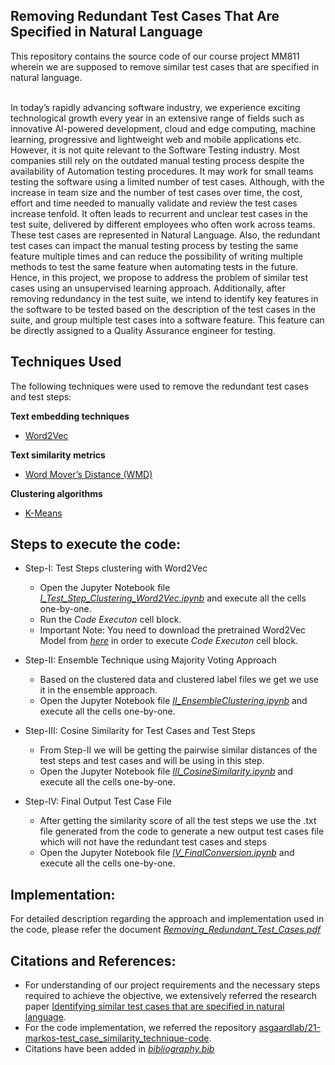 ## Removing Redundant Test Cases That Are Specified in Natural Language

This repository contains the source code of our course project MM811 wherein we are supposed to remove similar test cases that are specified in natural language.


</br>
In today’s rapidly advancing software industry,  we experience exciting technological growth every year in an extensive range of fields such as innovative AI-powered development, cloud and edge computing, machine learning, progressive and lightweight web and mobile applications etc. However, it is not quite relevant to the Software Testing industry. Most companies still rely on the outdated manual testing process despite the availability of Automation testing procedures. It may work for small teams testing the software using a limited number of test cases. Although, with the increase in team size and the number of test cases over time, the cost, effort and time needed to manually validate and review the test cases increase tenfold. It often leads to recurrent and unclear test cases in the test suite, delivered by different employees who often work across teams. These test cases are represented in Natural Language. Also, the redundant test cases can impact the manual testing process by testing the same feature multiple times and can reduce the possibility of writing multiple methods to test the same feature when automating tests in the future. Hence, in this project, we propose to address the problem of similar test cases using an unsupervised learning approach. Additionally, after removing redundancy in the test suite, we intend to identify key features in the software to be tested based on the description of the test cases in the suite, and group multiple test cases into a software feature. This feature can be directly assigned to a Quality Assurance engineer for testing. 

## Techniques Used

The following techniques were used to remove the redundant test cases and test steps:

**Text embedding techniques**

* [Word2Vec](https://arxiv.org/pdf/1310.4546.pdf)


**Text similarity metrics**

* [Word  Mover’s  Distance  (WMD) ](http://proceedings.mlr.press/v37/kusnerb15.pdf)


**Clustering algorithms**

* [K-Means](https://en.wikipedia.org/wiki/K-means_clustering)



## Steps to execute the code:
- Step-I: Test Steps clustering with Word2Vec
  - Open the Jupyter Notebook file *[I_Test_Step_Clustering_Word2Vec.ipynb](I_Test_Step_Clustering_Word2Vec.ipynb)* and execute all the cells one-by-one.
  - Run the *Code Executon* cell block.
  - Important Note: You need to download the pretrained Word2Vec Model from *[here](https://zenodo.org/record/1199620)* in order to execute *Code Executon* cell block.


- Step-II: Ensemble Technique using Majority Voting Approach
  - Based on the clustered data and clustered label files we get we use it in the ensemble approach.
  - Open the Jupyter Notebook file *[II_EnsembleClustering.ipynb](II_EnsembleClustering.ipynb)* and execute all the cells one-by-one.
  
- Step-III: Cosine Similarity for Test Cases and Test Steps
  - From Step-II we will be getting the pairwise similar distances of the test steps and test cases and will be using in this step.
  - Open the Jupyter Notebook file *[III_CosineSimilarity.ipynb](III_CosineSimilarity.ipynb)* and execute all the cells one-by-one.
  
- Step-IV: Final Output Test Case File
  - After getting the similarity score of all the test steps we use the .txt file generated from the code to generate a new output test cases file which will not have the redundant test cases and steps
  - Open the Jupyter Notebook file *[IV_FinalConversion.ipynb](IV_FinalConversion.ipynb)* and execute all the cells one-by-one.


## Implementation:
For detailed description regarding the approach and implementation used in the code, please refer the document *[Removing_Redundant_Test_Cases.pdf](Removing_Redundant_Test_Cases.pdf)*


## Citations and References:
- For understanding of our project requirements and the necessary steps required to achieve the objective, we extensively referred the research paper [Identifying similar test cases that are specified in natural language](https://ieeexplore.ieee.org/stamp/stamp.jsp?tp=&arnumber=9763328).
- For the code implementation, we referred the repository [asgaardlab/21-markos-test_case_similarity_technique-code](https://github.com/asgaardlab/21-markos-test_case_similarity_technique-code).
- Citations have been added in *[bibliography.bib](bibliography.bib)*
    
